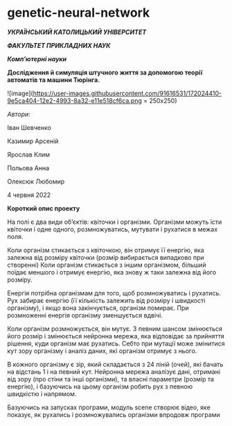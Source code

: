 # genetic-neural-network


_**УКРАЇНСЬКИЙ КАТОЛИЦЬКИЙ УНІВЕРСИТЕТ**_

_**ФАКУЛЬТЕТ ПРИКЛАДНИХ НАУК**_

_**Комп’ютерні науки**_



**Дослідження й симуляція штучного життя за допомогою теорії автоматів та машини Тюрінга.**

![image](https://user-images.githubusercontent.com/91616531/172024410-9e5ca404-12e2-4993-8a32-e11e518cf6ca.png = 250x250)


*Автори:*

Іван Шевченко

Казимир Арсеній

Ярослав Клим

Польова Анна

Олексюк Любомир


4 червня 2022


**Короткий опис проекту**


На полі є два види об’єктів: квіточки і організми. Організми можуть їсти квіточки і одне одного, розмножуватись, мутувати і рухатися в межах поля.

Коли організм стикається з квіточкою, він отримує її енергію, яка залежна від розміру квіточки (розмір вибирається випадково при створенні)
Коли організм стикається з іншим організмом, більший поїдає меншого і отримує енергію, яка знову ж таки залежна від його розміру.

Енергія потрібна організмам для того, щоб розмножуватись і рухатись. Рух забирає енергію (її кількість залежить від розміру і швидкості організму),  і якщо вона закінчується, організм помирає. При розмноженні енергія організму зменшується вдвічі.

Коли організм розмножується, він мутує. З певним шансом змінюється його розмір і змінюється нейронна мережа, яка відповідає за прийняття рішення, куди організм має рухатись. Себто при мутації може змінитися кут зору організму і аналіз даних, які організм отримує з нього.

В кожного організму є зір, який складається з 24 ліній (очей), які бачать на відстань 1 і на певний кут. Нейронна мережа аналізує дані, отримані від зору (про стіни та інші організми), та власні параметри (розмір та енергію), і базуючись на цьому організм робить рух з певною швидкістю і напрямом.

Базуючись на запусках програми, модуль scene створює відео, яке показує, як рухались і розмножувались організми впродовж програми
